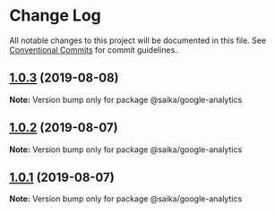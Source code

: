 # Change Log

All notable changes to this project will be documented in this file.
See [Conventional Commits](https://conventionalcommits.org) for commit guidelines.

## [1.0.3](https://github.com/evillt/saika/compare/@saika/google-analytics@1.0.2...@saika/google-analytics@1.0.3) (2019-08-08)

**Note:** Version bump only for package @saika/google-analytics





## [1.0.2](https://github.com/evillt/saika/compare/@saika/google-analytics@1.0.1...@saika/google-analytics@1.0.2) (2019-08-07)

**Note:** Version bump only for package @saika/google-analytics





## [1.0.1](https://github.com/evillt/saika/compare/@saika/google-analytics@1.0.0...@saika/google-analytics@1.0.1) (2019-08-07)

**Note:** Version bump only for package @saika/google-analytics
